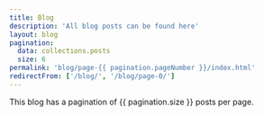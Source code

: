 ```yaml
---
title: Blog
description: 'All blog posts can be found here'
layout: blog
pagination:
  data: collections.posts
  size: 6
permalink: 'blog/page-{{ pagination.pageNumber }}/index.html'
redirectFrom: ['/blog/', '/blog/page-0/']
---
```


This blog has a pagination of {{ pagination.size }} posts per page.
